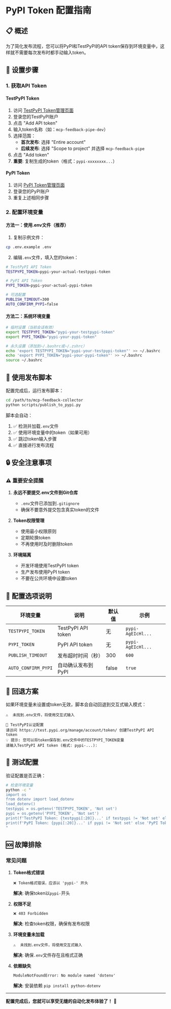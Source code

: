 # PyPI Token 配置指南

## 📋 概述

为了简化发布流程，您可以将PyPI和TestPyPI的API token保存到环境变量中，这样就不需要每次发布时都手动输入token。

## 🔧 设置步骤

### 1. 获取API Token

#### TestPyPI Token
1. 访问 [TestPyPI Token管理页面](https://test.pypi.org/manage/account/token/)
2. 登录您的TestPyPI账户
3. 点击 "Add API token"
4. 输入token名称（如：`mcp-feedback-pipe-dev`）
5. 选择范围：
   - **首次发布**: 选择 "Entire account"
   - **后续发布**: 选择 "Scope to project" 并选择 `mcp-feedback-pipe`
6. 点击 "Add token"
7. **重要**: 复制生成的token（格式：`pypi-xxxxxxxx...`）

#### PyPI Token
1. 访问 [PyPI Token管理页面](https://pypi.org/manage/account/token/)
2. 登录您的PyPI账户
3. 重复上述相同步骤

### 2. 配置环境变量

#### 方法一：使用.env文件（推荐）

1. 复制示例文件：
```bash
cp .env.example .env
```

2. 编辑`.env`文件，填入您的token：
```bash
# TestPyPI API Token
TESTPYPI_TOKEN=pypi-your-actual-testpypi-token

# PyPI API Token  
PYPI_TOKEN=pypi-your-actual-pypi-token

# 可选配置
PUBLISH_TIMEOUT=300
AUTO_CONFIRM_PYPI=false
```

#### 方法二：系统环境变量

```bash
# 临时设置（当前会话有效）
export TESTPYPI_TOKEN="pypi-your-testpypi-token"
export PYPI_TOKEN="pypi-your-pypi-token"

# 永久设置（添加到~/.bashrc或~/.zshrc）
echo 'export TESTPYPI_TOKEN="pypi-your-testpypi-token"' >> ~/.bashrc
echo 'export PYPI_TOKEN="pypi-your-pypi-token"' >> ~/.bashrc
source ~/.bashrc
```

## 🚀 使用发布脚本

配置完成后，运行发布脚本：

```bash
cd /path/to/mcp-feedback-collector
python scripts/publish_to_pypi.py
```

脚本会自动：
1. ✅ 检测并加载`.env`文件
2. ✅ 使用环境变量中的token（如果可用）
3. ✅ 跳过token输入步骤
4. ✅ 直接进行发布流程

## 🔒 安全注意事项

### ⚠️ 重要安全提醒

1. **永远不要提交.env文件到Git仓库**
   - `.env`文件已添加到`.gitignore`
   - 确保不要意外提交包含真实token的文件

2. **Token权限管理**
   - 使用最小权限原则
   - 定期轮换token
   - 不再使用时及时删除token

3. **环境隔离**
   - 开发环境使用TestPyPI token
   - 生产发布使用PyPI token
   - 不要在公共环境中设置token

## 📝 配置选项说明

| 环境变量 | 说明 | 默认值 | 示例 |
|---------|------|--------|------|
| `TESTPYPI_TOKEN` | TestPyPI API token | 无 | `pypi-AgEIcHl...` |
| `PYPI_TOKEN` | PyPI API token | 无 | `pypi-AgEIcHl...` |
| `PUBLISH_TIMEOUT` | 发布超时时间（秒） | 300 | `600` |
| `AUTO_CONFIRM_PYPI` | 自动确认发布到PyPI | false | `true` |

## 🔄 回退方案

如果环境变量未设置或token无效，脚本会自动回退到交互式输入模式：

```
⚠️  未找到.env文件，将使用交互式输入

🔑 TestPyPI认证配置
请访问 https://test.pypi.org/manage/account/token/ 创建TestPyPI API token
💡 提示: 您可以将token保存到.env文件中的TESTPYPI_TOKEN变量
请输入TestPyPI API token (格式: pypi-...): 
```

## 🧪 测试配置

验证配置是否正确：

```bash
# 检查环境变量
python -c "
import os
from dotenv import load_dotenv
load_dotenv()
testpypi = os.getenv('TESTPYPI_TOKEN', 'Not set')
pypi = os.getenv('PYPI_TOKEN', 'Not set')
print(f'TestPyPI Token: {testpypi[:20]}...' if testpypi != 'Not set' else 'TestPyPI Token: Not set')
print(f'PyPI Token: {pypi[:20]}...' if pypi != 'Not set' else 'PyPI Token: Not set')
"
```

## 🆘 故障排除

### 常见问题

1. **Token格式错误**
   ```
   ❌ Token格式错误，应该以 'pypi-' 开头
   ```
   **解决**: 确保token以`pypi-`开头

2. **权限不足**
   ```
   ❌ 403 Forbidden
   ```
   **解决**: 检查token权限，确保有发布权限

3. **环境变量未加载**
   ```
   ⚠️  未找到.env文件，将使用交互式输入
   ```
   **解决**: 确保`.env`文件存在且格式正确

4. **依赖缺失**
   ```
   ModuleNotFoundError: No module named 'dotenv'
   ```
   **解决**: 安装依赖 `pip install python-dotenv`

---

**配置完成后，您就可以享受无缝的自动化发布体验了！** 🎉 